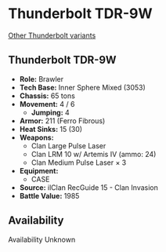 # Thunderbolt TDR-9W

[Other Thunderbolt variants](../thunderbolt.md)

## Thunderbolt TDR-9W
- **Role:** Brawler
- **Tech Base:** Inner Sphere Mixed (3053)
- **Chassis:** 65 tons
- **Movement:** 4 / 6
  - **Jumping:** 4
- **Armor:** 211 (Ferro Fibrous)
- **Heat Sinks:** 15 (30)
- **Weapons:**
  - Clan Large Pulse Laser
  - Clan LRM 10 w/ Artemis IV (ammo: 24)
  - Clan Medium Pulse Laser × 3
- **Equipment:**
  - CASE
- **Source:** ilClan RecGuide 15 - Clan Invasion
- **Battle Value:** 1985

## Availability

Availability Unknown

